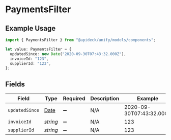 # PaymentsFilter

## Example Usage

```typescript
import { PaymentsFilter } from "@apideck/unify/models/components";

let value: PaymentsFilter = {
  updatedSince: new Date("2020-09-30T07:43:32.000Z"),
  invoiceId: "123",
  supplierId: "123",
};
```

## Fields

| Field                                                                                         | Type                                                                                          | Required                                                                                      | Description                                                                                   | Example                                                                                       |
| --------------------------------------------------------------------------------------------- | --------------------------------------------------------------------------------------------- | --------------------------------------------------------------------------------------------- | --------------------------------------------------------------------------------------------- | --------------------------------------------------------------------------------------------- |
| `updatedSince`                                                                                | [Date](https://developer.mozilla.org/en-US/docs/Web/JavaScript/Reference/Global_Objects/Date) | :heavy_minus_sign:                                                                            | N/A                                                                                           | 2020-09-30T07:43:32.000Z                                                                      |
| `invoiceId`                                                                                   | *string*                                                                                      | :heavy_minus_sign:                                                                            | N/A                                                                                           | 123                                                                                           |
| `supplierId`                                                                                  | *string*                                                                                      | :heavy_minus_sign:                                                                            | N/A                                                                                           | 123                                                                                           |